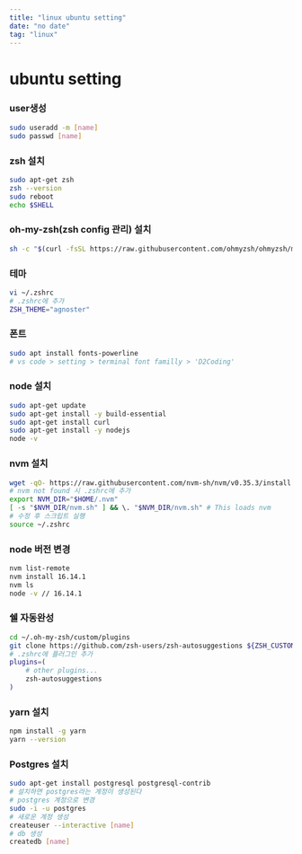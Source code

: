 ```yaml
---
title: "linux ubuntu setting"
date: "no date"
tag: "linux"
---
```


# ubuntu setting

### user생성

```bash
sudo useradd -m [name]
sudo passwd [name]
```

### zsh 설치

```bash
sudo apt-get zsh
zsh --version
sudo reboot
echo $SHELL
```

### oh-my-zsh(zsh config 관리) 설치

```bash
sh -c "$(curl -fsSL https://raw.githubusercontent.com/ohmyzsh/ohmyzsh/master/tools/install.sh)"
```

### 테마

```bash
vi ~/.zshrc
# .zshrc에 추가
ZSH_THEME="agnoster"
```

### 폰트

```bash
sudo apt install fonts-powerline
# vs code > setting > terminal font familly > 'D2Coding'
```

### node 설치

```bash
sudo apt-get update
sudo apt-get install -y build-essential
sudo apt-get install curl
sudo apt-get install -y nodejs
node -v
```

### nvm 설치

```bash
wget -qO- https://raw.githubusercontent.com/nvm-sh/nvm/v0.35.3/install.sh | bash
# nvm not found 시 .zshrc에 추가
export NVM_DIR="$HOME/.nvm"
[ -s "$NVM_DIR/nvm.sh" ] && \. "$NVM_DIR/nvm.sh" # This loads nvm
# 수정 후 스크립트 실행
source ~/.zshrc
```

### node 버전 변경

```bash
nvm list-remote
nvm install 16.14.1
nvm ls
node -v // 16.14.1
```

### 쉘 자동완성

```bash
cd ~/.oh-my-zsh/custom/plugins
git clone https://github.com/zsh-users/zsh-autosuggestions ${ZSH_CUSTOM:-~/.oh-my-zsh/custom}/plugins/zsh-autosuggestions
# .zshrc에 플러그인 추가
plugins=(
    # other plugins...
    zsh-autosuggestions
)
```

### yarn 설치

```bash
npm install -g yarn
yarn --version
```

### Postgres 설치

```bash
sudo apt-get install postgresql postgresql-contrib
# 설치하면 postgres라는 계정이 생성된다
# postgres 계정으로 변경
sudo -i -u postgres
# 새로운 계정 생성
createuser --interactive [name]
# db 생성
createdb [name]
```
